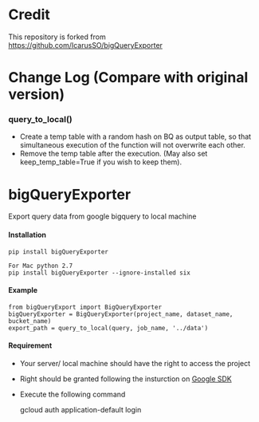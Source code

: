 # Credit
This repository is forked from
https://github.com/IcarusSO/bigQueryExporter

# Change Log (Compare with original version)
### query_to_local()
- Create a temp table with a random hash on BQ as output table, so that simultaneous execution of the function will not overwrite each other.
- Remove the temp table after the execution. (May also set keep_temp_table=True if you wish to keep them).

# bigQueryExporter
Export query data from google bigquery to local machine

#### Installation
    pip install bigQueryExporter
    
    For Mac python 2.7
    pip install bigQueryExporter --ignore-installed six

#### Example
    from bigQueryExport import BigQueryExporter
    bigQueryExporter = BigQueryExporter(project_name, dataset_name, bucket_name)
    export_path = query_to_local(query, job_name, '../data')

#### Requirement
- Your server/ local machine should have the right to access the project
- Right should be granted following the insturction on [Google SDK](https://cloud.google.com/sdk/docs/)
- Execute the following command

    gcloud auth application-default login
